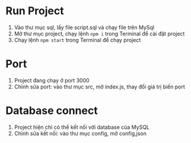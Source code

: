 # Run Project
1. Vào thư mục sql, lấy file script.sql và chạy file trên MySql
2. Mở thư mục project, chạy lệnh `npm i` trong Terminal để cài đặt project
3. Chạy lệnh `npm start` trong Terminal để chạy project

# Port
1. Project đang chạy ở port 3000
2. Chỉnh sửa port: vào thư mục src, mở index.js, thay đổi giá trị biến port

# Database connect
1. Project hiện chỉ có thể kết nối với database của MySQL
2. Chỉnh sửa kết nối: vào thư mục config, mở config,json
